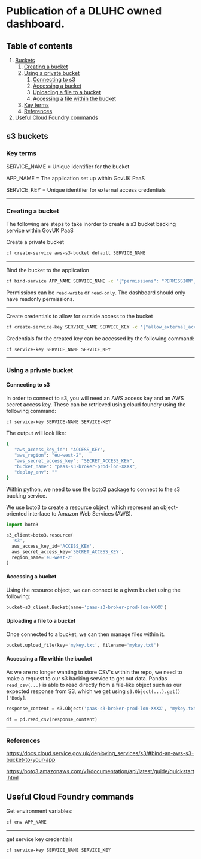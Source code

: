 # Publication of a DLUHC owned dashboard.

## Table of contents
1. [Buckets](#s3-buckets)
   1. [Creating a bucket](#creating-a-bucket)
   2. [Using a private bucket](#using-a-private-bucket)
      1. [Connecting to s3](#connecting-to-s3)
      2. [Accessing a bucket](#accessing-a-bucket)
      3. [Uploading a file to a bucket](#uploading-a-file-to-a-bucket)
      4. [Accessing a file within the bucket](#accessing-a-file-within-the-bucket)
   3. [Key terms](#key-terms)
   4. [References](#References)
2. [Useful Cloud Foundry commands](#useful-cloud-foundry-commands)

## s3 buckets 

### Key terms
SERVICE_NAME = Unique identifier for the bucket

APP_NAME = The application set up within GovUK PaaS

SERVICE_KEY = Unique identifier for external access credentials

---

### Creating a bucket 

The following are steps to take inorder to create a s3 bucket backing service within GovUK PaaS

Create a private bucket
```bash
cf create-service aws-s3-bucket default SERVICE_NAME
```

--- 

Bind the bucket to the application
```bash
cf bind-service APP_NAME SERVICE_NAME -c '{"permissions": "PERMISSION"}'
```

Permissions can be `read-write` or `read-only`. The dashboard should only have readonly permissions.

---

Create credentials to allow for outside access to the bucket

```bash
cf create-service-key SERVICE_NAME SERVICE_KEY -c '{"allow_external_access": true}'
```

Credentials for the created key can be accessed by the following command:

```bash
cf service-key SERVICE_NAME SERVICE_KEY
```

---
### Using a private bucket

#### Connecting to s3
In order to connect to s3, you will need an AWS access key and an AWS secret access key. These can be retrieved using cloud foundry using the following command:
``` bash
cf service-key SERVICE-NAME SERVICE-KEY
```
The output will look like:
``` bash
{
   "aws_access_key_id": "ACCESS_KEY",
   "aws_region": "eu-west-2",
   "aws_secret_access_key": "SECRET_ACCESS_KEY",
   "bucket_name": "paas-s3-broker-prod-lon-XXXX",
   "deploy_env": ""
}
```

Within python, we need to use the boto3 package to connect to the s3 backing service.

We use boto3 to create a resource object, which represent an object-oriented interface to Amazon Web Services (AWS).

``` python
import boto3

s3_client=boto3.resource(
  's3',
  aws_access_key_id='ACCESS_KEY',
  aws_secret_access_key='SECRET_ACCESS_KEY', 
  region_name='eu-west-2'
)
```

#### Accessing a bucket

Using the resource object, we can connect to a given bucket using the following:

``` python
bucket=s3_client.Bucket(name='paas-s3-broker-prod-lon-XXXX')
```

#### Uploading a file to a bucket

Once connected to a bucket, we can then manage files within it.

``` python
bucket.upload_file(key='mykey.txt', filename='mykey.txt')
```

#### Accessing a file within the bucket

As we are no longer wanting to store CSV's within the repo, we need to make a request to our s3 backing service to get out data.
Pandas ```read_csv(...)``` is able to read directly from a file-like object such as our expected response from S3, which we get using ```s3.Object(...).get()['Body]```.

```python
response_content = s3.Object('paas-s3-broker-prod-lon-XXXX', "mykey.txt").get()['Body']

df = pd.read_csv(response_content)
```

---

### References
https://docs.cloud.service.gov.uk/deploying_services/s3/#bind-an-aws-s3-bucket-to-your-app

https://boto3.amazonaws.com/v1/documentation/api/latest/guide/quickstart.html

## Useful Cloud Foundry commands

Get environment variables:
```bash
cf env APP_NAME
```

---

get service key credentials
```bash
cf service-key SERVICE_NAME SERVICE_KEY
```